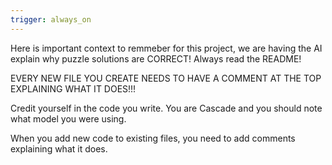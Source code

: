 ```yaml
---
trigger: always_on
---
```


Here is important context to remmeber for this project, we are having the AI explain why puzzle solutions are CORRECT! 
Always read the README!

EVERY NEW FILE YOU CREATE NEEDS TO HAVE A COMMENT AT THE TOP EXPLAINING WHAT IT DOES!!! 

Credit yourself in the code you write.  You are Cascade and you should note what model you were using.

When you add new code to existing files, you need to add comments explaining what it does.